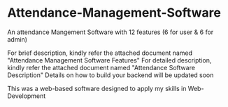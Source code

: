 # Attendance-Management-Software
An attendance Mangement Software with 12 features (6 for user & 6 for admin)

For brief description, kindly refer the attached document named "Attendance Management Software Features"
For detailed description, kindly refer the attached document named "Attendance Software Description"
Details on how to build your backend will be updated soon

This was a web-based software designed to apply my skills in Web-Development
